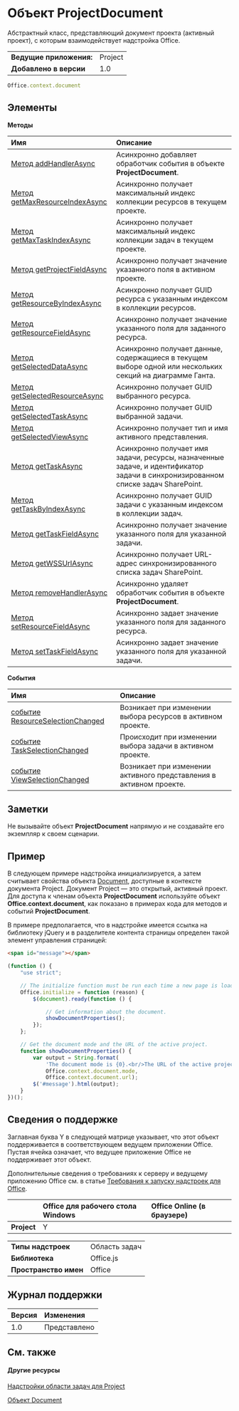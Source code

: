 

# Объект ProjectDocument
Абстрактный класс, представляющий документ проекта (активный проект), с которым взаимодействует надстройка Office.

|||
|:-----|:-----|
|**Ведущие приложения:**|Project|
|**Добавлено в версии**|1.0|

```js
Office.context.document
```


## Элементы


**Методы**


|**Имя**|**Описание**|
|:-----|:-----|
|[Метод addHandlerAsync](../../reference/shared/projectdocument.addhandlerasync.md)|Асинхронно добавляет обработчик события в объекте **ProjectDocument**.|
|[Метод getMaxResourceIndexAsync](../../reference/shared/projectdocument.getmaxresourceindexasync.md)|Асинхронно получает максимальный индекс коллекции ресурсов в текущем проекте.|
|[Метод getMaxTaskIndexAsync](../../reference/shared/projectdocument.getmaxtaskindexasync.md)|Асинхронно получает максимальный индекс коллекции задач в текущем проекте.|
|[Метод getProjectFieldAsync](../../reference/shared/projectdocument.getprojectfieldasync.md)|Асинхронно получает значение указанного поля в активном проекте.|
|[Метод getResourceByIndexAsync](../../reference/shared/projectdocument.getresourcebyindexasync.md)|Асинхронно получает GUID ресурса с указанным индексом в коллекции ресурсов.|
|[Метод getResourceFieldAsync](../../reference/shared/projectdocument.getresourcefieldasync.md)|Асинхронно получает значение указанного поля для заданного ресурса.|
|[Метод getSelectedDataAsync](../../reference/shared/projectdocument.getselecteddataasync.md)|Асинхронно получает данные, содержащиеся в текущем выборе одной или нескольких секций на диаграмме Ганта.|
|[Метод getSelectedResourceAsync](../../reference/shared/projectdocument.getselectedresourceasync.md)|Асинхронно получает GUID выбранного ресурса.|
|[Метод getSelectedTaskAsync](../../reference/shared/projectdocument.getselectedtaskasync.md)|Асинхронно получает GUID выбранной задачи.|
|[Метод getSelectedViewAsync](../../reference/shared/projectdocument.getselectedviewasync.md)|Асинхронно получает тип и имя активного представления.|
|[Метод getTaskAsync](../../reference/shared/projectdocument.gettaskasync.md)|Асинхронно получает имя задачи, ресурсы, назначенные задаче, и идентификатор задачи в синхронизированном списке задач SharePoint.|
|[Метод getTaskByIndexAsync](../../reference/shared/projectdocument.gettaskbyindexasync.md)|Асинхронно получает GUID задачи с указанным индексом в коллекции задач.|
|[Метод getTaskFieldAsync](../../reference/shared/projectdocument.gettaskfieldasync.md)|Асинхронно получает значение указанного поля для указанной задачи.|
|[Метод getWSSUrlAsync](../../reference/shared/projectdocument.getwssurlasync.md)|Асинхронно получает URL-адрес синхронизированного списка задач SharePoint.|
|[Метод removeHandlerAsync](../../reference/shared/projectdocument.removehandlerasync.md)|Асинхронно удаляет обработчик события в объекте **ProjectDocument**.|
|[Метод setResourceFieldAsync](../../reference/shared/projectdocument.setresourcefieldasync.md)|Асинхронно задает значение указанного поля для заданного ресурса.|
|[Метод setTaskFieldAsync](../../reference/shared/projectdocument.settaskfieldasync.md)|Асинхронно задает значение указанного поля для указанной задачи.|

**События**


|**Имя**|**Описание**|
|:-----|:-----|
|[событие ResourceSelectionChanged](../../reference/shared/projectdocument.resourceselectionchanged.event.md)|Возникает при изменении выбора ресурсов в активном проекте.|
|[событие TaskSelectionChanged](../../reference/shared/projectdocument.taskselectionchanged.event.md)|Происходит при изменении выбора задачи в активном проекте.|
|[событие ViewSelectionChanged](../../reference/shared/projectdocument.viewselectionchanged.event.md)|Возникает при изменении активного представления в активном проекте.|

## Заметки

Не вызывайте объект **ProjectDocument** напрямую и не создавайте его экземпляр к своем сценарии.


## Пример

В следующем примере надстройка инициализируется, а затем считывает свойства объекта [Document](../../reference/shared/document.md), доступные в контексте документа Project. Документ Project — это открытый, активный проект. Для доступа к членам объекта **ProjectDocument** используйте объект **Office.context.document**, как показано в примерах кода для методов и событий **ProjectDocument**.

В примере предполагается, что в надстройке имеется ссылка на библиотеку jQuery и в разделителе контента страницы определен такой элемент управления страницей:




```HTML
<span id="message"></span>
```




```js
(function () {
    "use strict";

    // The initialize function must be run each time a new page is loaded.
    Office.initialize = function (reason) {
        $(document).ready(function () {

            // Get information about the document.
            showDocumentProperties();
        });
    };

    // Get the document mode and the URL of the active project.
    function showDocumentProperties() {
        var output = String.format(
            'The document mode is {0}.<br/>The URL of the active project is {1}.',
            Office.context.document.mode,
            Office.context.document.url);
        $('#message').html(output);
    }
})();
```


## Сведения о поддержке


Заглавная буква Y в следующей матрице указывает, что этот объект поддерживается в соответствующем ведущем приложении Office. Пустая ячейка означает, что ведущее приложение Office не поддерживает этот объект.

Дополнительные сведения о требованиях к серверу и ведущему приложению Office см. в статье [Требования к запуску надстроек для Office](../../docs/overview/requirements-for-running-office-add-ins.md).


||**Office для рабочего стола Windows**|**Office Online (в браузере)**|
|:-----|:-----|:-----|
|**Project**|Y||

|||
|:-----|:-----|
|**Типы надстроек**|Область задач|
|**Библиотека**|Office.js|
|**Пространство имен**|Office|

## Журнал поддержки


|**Версия**|**Изменения**|
|:-----|:-----|
|1.0|Представлено|

## См. также



#### Другие ресурсы


[Надстройки области задач для Project](../../docs/project/project-add-ins.md)
[Объект Document](../../reference/shared/document.md)

